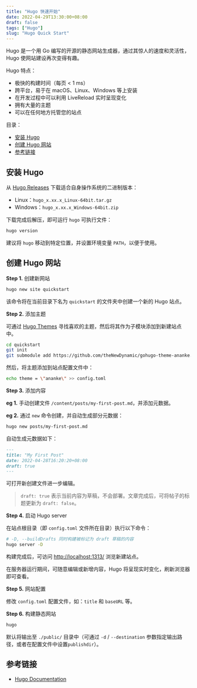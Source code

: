 ```yaml
---
title: "Hugo 快速开始"
date: 2022-04-29T13:30:00+08:00
draft: false
tags: ["Hugo"]
slug: "Hugo Quick Start"
---
```


Hugo 是一个用 Go 编写的开源的静态网站生成器，通过其惊人的速度和灵活性，Hugo 使网站建设再次变得有趣。

Hugo 特点：

* 极快的构建时间（每页 < 1 ms）
* 跨平台，易于在 macOS、Linux、Windows 等上安装
* 在开发过程中可以利用 LiveReload 实时呈现变化
* 拥有大量的主题
* 可以在任何地方托管您的站点

目录：

- [安装 Hugo](#安装-hugo)
- [创建 Hugo 网站](#创建-hugo-网站)
- [参考链接](#参考链接)

## 安装 Hugo

从 [Hugo Releases](https://github.com/gohugoio/hugo/releases) 下载适合自身操作系统的二进制版本：

* Linux：`hugo_x.xx.x_Linux-64bit.tar.gz`
* Windows：`hugo_x.xx.x_Windows-64bit.zip`

下载完成后解压，即可运行 `hugo` 可执行文件：

```bash
hugo version
```

建议将 `hugo` 移动到特定位置，并设置环境变量 `PATH`，以便于使用。

## 创建 Hugo 网站

**Step 1.** 创建新网站

```bash
hugo new site quickstart
```

该命令将在当前目录下名为 `quickstart` 的文件夹中创建一个新的 Hugo 站点。

**Step 2.** 添加主题

可通过 [Hugo Themes](https://themes.gohugo.io) 寻找喜欢的主题，然后将其作为子模块添加到新建站点中。

```bash
cd quickstart
git init
git submodule add https://github.com/theNewDynamic/gohugo-theme-ananke.git themes/ananke
```

然后，将主题添加到站点配置文件中：

```bash
echo theme = \"ananke\" >> config.toml
```

**Step 3.** 添加内容

**eg 1.** 手动创建文件 `/content/posts/my-first-post.md`，并添加元数据。

**eg 2.** 通过 `new` 命令创建，并自动生成部分元数据：

```bash
hugo new posts/my-first-post.md
```

自动生成元数据如下：

```markdown
---
title: "My First Post"
date: 2022-04-28T16:20:20+08:00
draft: true
---
```

可打开新创建文件进一步编辑。

> `draft: true` 表示当前内容为草稿，不会部署。文章完成后，可将帖子的标题更新为 `draft: false`。

**Step 4.** 启动 Hugo server

在站点根目录（即 `config.toml` 文件所在目录）执行以下命令：

```bash
# -D, --buildDrafts 同时构建被标记为 draft 草稿的内容
hugo server -D
```

构建完成后，可访问 [<http://localhost:1313/>](http://localhost:1313/) 浏览新建站点。

在服务器运行期间，可随意编辑或新增内容，Hugo 将呈现实时变化，刷新浏览器即可查看。

**Step 5.** 网站配置

修改 `config.toml` 配置文件，如：`title` 和 `baseURL` 等。

**Step 6.** 构建静态网站

```bash
hugo
```

默认将输出至 `./public/` 目录中（可通过 `-d` / `--destination` 参数指定输出路径，或者在配置文件中设置`publishdir`）。

## 参考链接

* [Hugo Documentation](https://gohugo.io/documentation/)
